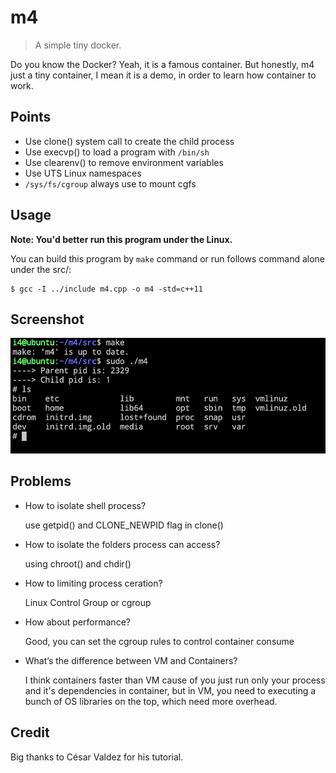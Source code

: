# m4

> A simple tiny docker.

Do you know the Docker? Yeah, it is a famous container. But honestly, m4 just a tiny container, I mean it is a demo, in order to learn how container to work.


## Points

- Use clone() system call to create the child process
- Use execvp() to load a program with `/bin/sh`
- Use clearenv() to remove environment variables
- Use UTS Linux namespaces 
- `/sys/fs/cgroup` always use to mount cgfs


## Usage

**Note: You'd better run this program under the Linux.**

You can build this program by `make` command or run follows command alone under the src/:

```Shell
$ gcc -I ../include m4.cpp -o m4 -std=c++11
```


## Screenshot

![](https://github.com/i0Ek3/m4/blob/master/pic/m4.png)


## Problems

- How to isolate shell process?
    
    use getpid() and CLONE_NEWPID flag in clone()

- How to isolate the folders process can access?

    using chroot() and chdir()

- How to limiting process ceration?

    Linux Control Group or cgroup

- How about performance?

    Good, you can set the cgroup rules to control container consume

- What’s the difference between VM and Containers?

    I think containers faster than VM cause of you just run only your process and it's dependencies in container, but in VM, you need to executing a bunch of OS libraries on the top, which need more overhead.

## Credit

Big thanks to César Valdez for his tutorial.

